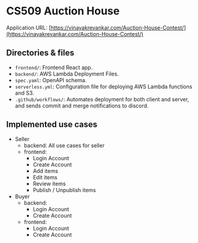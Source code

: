 # CS509 Auction House

Application URL: [https://vinayakrevankar.com/Auction-House-Contest/](https://vinayakrevankar.com/Auction-House-Contest/)

## Directories & files

- `frontend/`: Frontend React app.
- `backend/`: AWS Lambda Deployment Files.
- `spec.yaml`: OpenAPI schema.
- `serverless.yml`: Configuration file for deploying AWS Lambda functions and S3.
- `.github/workflows/`: Automates deployment for both client and server, and sends commit and merge notifications to discord.

## Implemented use cases

- Seller
  - backend: All use cases for seller
  - frontend:
    - Login Account
    - Create Account
    - Add items
    - Edit items
    - Review items
    - Publish / Unpublish items
- Buyer
  - backend:
    - Login Account
    - Create Account
  - frontend:
    - Login Account
    - Create Account
